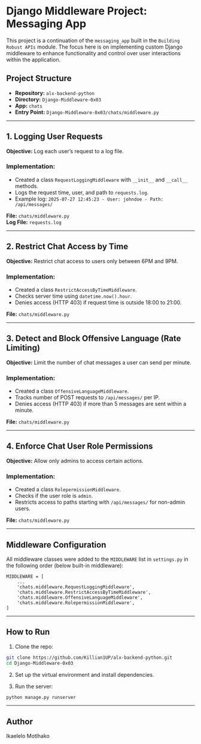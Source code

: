 # Django Middleware Project: Messaging App

This project is a continuation of the `messaging_app` built in the `Building Robust APIs` module. The focus here is on implementing custom Django middleware to enhance functionality and control over user interactions within the application.

## Project Structure

- **Repository:** `alx-backend-python`
- **Directory:** `Django-Middleware-0x03`
- **App:** `chats`
- **Entry Point:** `Django-Middleware-0x03/chats/middleware.py`

---

## 1. Logging User Requests

**Objective:** Log each user’s request to a log file.

### Implementation:
- Created a class `RequestLoggingMiddleware` with `__init__` and `__call__` methods.
- Logs the request time, user, and path to `requests.log`.
- Example log: `2025-07-27 12:45:23 - User: johndoe - Path: /api/messages/`

**File:** `chats/middleware.py`  
**Log File:** `requests.log`

---

## 2. Restrict Chat Access by Time

**Objective:** Restrict chat access to users only between 6PM and 9PM.

### Implementation:
- Created a class `RestrictAccessByTimeMiddleware`.
- Checks server time using `datetime.now().hour`.
- Denies access (HTTP 403) if request time is outside 18:00 to 21:00.

**File:** `chats/middleware.py`

---

## 3. Detect and Block Offensive Language (Rate Limiting)

**Objective:** Limit the number of chat messages a user can send per minute.

### Implementation:
- Created a class `OffensiveLanguageMiddleware`.
- Tracks number of POST requests to `/api/messages/` per IP.
- Denies access (HTTP 403) if more than 5 messages are sent within a minute.

**File:** `chats/middleware.py`

---

## 4. Enforce Chat User Role Permissions

**Objective:** Allow only admins to access certain actions.

### Implementation:
- Created a class `RolepermissionMiddleware`.
- Checks if the user role is `admin`.
- Restricts access to paths starting with `/api/messages/` for non-admin users.

**File:** `chats/middleware.py`

---

## Middleware Configuration

All middleware classes were added to the `MIDDLEWARE` list in `settings.py` in the following order (below built-in middleware):

```
MIDDLEWARE = [
    ...
    'chats.middleware.RequestLoggingMiddleware',
    'chats.middleware.RestrictAccessByTimeMiddleware',
    'chats.middleware.OffensiveLanguageMiddleware',
    'chats.middleware.RolepermissionMiddleware',
]
```

---

## How to Run

1. Clone the repo:
```bash
git clone https://github.com/Killian1UP/alx-backend-python.git
cd Django-Middleware-0x03
```

2. Set up the virtual environment and install dependencies.

3. Run the server:
```bash
python manage.py runserver
```

---

## Author

Ikaelelo Motlhako